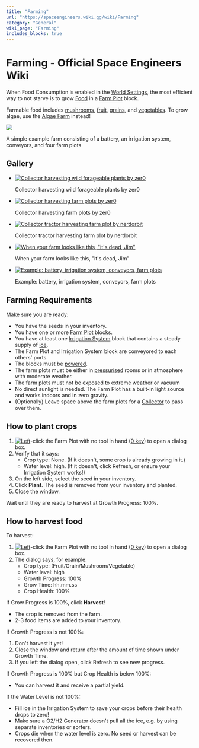 ```yaml
---
title: "Farming"
url: "https://spaceengineers.wiki.gg/wiki/Farming"
category: "General"
wiki_page: "Farming"
includes_blocks: true
---
```


# Farming - Official Space Engineers Wiki

When Food Consumption is enabled in the [World Settings](https://spaceengineers.wiki.gg/wiki/World_Settings "World Settings"), the most efficient way to not starve is to grow [Food](https://spaceengineers.wiki.gg/wiki/Food "Food") in a [Farm Plot](https://spaceengineers.wiki.gg/wiki/Farm_Plot "Farm Plot") block.

Farmable food includes [mushrooms](https://spaceengineers.wiki.gg/wiki/Mushroom "Mushroom"), [fruit](https://spaceengineers.wiki.gg/wiki/Fruit "Fruit"), [grains](https://spaceengineers.wiki.gg/wiki/Grains "Grains"), and [vegetables](https://spaceengineers.wiki.gg/wiki/Vegetable "Vegetable"). To grow algae, use the [Algae Farm](https://spaceengineers.wiki.gg/wiki/Algae_Farm "Algae Farm") instead!

[![](https://spaceengineers.wiki.gg/images/Irrigation_system_and_farm_plots_example.png?1f9756)](https://spaceengineers.wiki.gg/wiki/File:Irrigation_system_and_farm_plots_example.png)

A simple example farm consisting of a battery, an irrigation system, conveyors, and four farm plots

## Gallery

*   [![Collector harvesting wild forageable plants by zer0](https://spaceengineers.wiki.gg/images/thumb/Collector_and_wild_plant_by_zer0.png/120px-Collector_and_wild_plant_by_zer0.png?7a0f8e)](https://spaceengineers.wiki.gg/wiki/File:Collector_and_wild_plant_by_zer0.png "Collector harvesting wild forageable plants by zer0")
    
    Collector harvesting wild forageable plants by zer0
    
*   [![Collector harvesting farm plots by zer0](https://spaceengineers.wiki.gg/images/thumb/Collector_and_farm_plot_by_zer0.png/120px-Collector_and_farm_plot_by_zer0.png?894b4a)](https://spaceengineers.wiki.gg/wiki/File:Collector_and_farm_plot_by_zer0.png "Collector harvesting farm plots by zer0")
    
    Collector harvesting farm plots by zer0
    
*   [![Collector tractor harvesting farm plot by nerdorbit](https://spaceengineers.wiki.gg/images/thumb/Collector_and_farm_plot_by_nerdorbit.png/120px-Collector_and_farm_plot_by_nerdorbit.png?a0fae0)](https://spaceengineers.wiki.gg/wiki/File:Collector_and_farm_plot_by_nerdorbit.png "Collector tractor harvesting farm plot by nerdorbit")
    
    Collector tractor harvesting farm plot by nerdorbit
    
*   [![When your farm looks like this, "it's dead, Jim"](https://spaceengineers.wiki.gg/images/thumb/I_have_bad_news_for_your_farm.png/120px-I_have_bad_news_for_your_farm.png?bcf589)](https://spaceengineers.wiki.gg/wiki/File:I_have_bad_news_for_your_farm.png "When your farm looks like this, \"it's dead, Jim\"")
    
    When your farm looks like this, "it's dead, Jim"
    
*   [![Example: battery, irrigation system, conveyors, farm plots](https://spaceengineers.wiki.gg/images/thumb/Irrigation_system_and_farm_plots_example.png/120px-Irrigation_system_and_farm_plots_example.png?1f9756)](https://spaceengineers.wiki.gg/wiki/File:Irrigation_system_and_farm_plots_example.png "Example: battery, irrigation system, conveyors, farm plots")
    
    Example: battery, irrigation system, conveyors, farm plots
    

## Farming Requirements

Make sure you are ready:

*   You have the seeds in your inventory.
*   You have one or more [Farm Plot](https://spaceengineers.wiki.gg/wiki/Farm_Plot "Farm Plot") blocks.
*   You have at least one [Irrigation System](https://spaceengineers.wiki.gg/wiki/Irrigation_System "Irrigation System") block that contains a steady supply of [ice](https://spaceengineers.wiki.gg/wiki/Ice "Ice").
*   The Farm Plot and Irrigation System block are conveyored to each others' ports.
*   The blocks must be [powered](https://spaceengineers.wiki.gg/wiki/Power "Power").
*   The farm plots must be either in [pressurised](https://spaceengineers.wiki.gg/wiki/Airtightness "Airtightness") rooms or in atmosphere with moderate weather.
*   The farm plots must not be exposed to extreme weather or vacuum
*   No direct sunlight is needed. The Farm Plot has a built-in light source and works indoors and in zero gravity.
*   (Optionally) Leave space above the farm plots for a [Collector](https://spaceengineers.wiki.gg/wiki/Collector "Collector") to pass over them.

## How to plant crops

1.  [![Left](https://commons.wiki.gg/images/thumb/Keyboard_White_Mouse_Left.png/20px-Keyboard_White_Mouse_Left.png?c1a406)](https://spaceengineers.wiki.gg/wiki/File:Keyboard_White_Mouse_Left.png "Left")\-click the Farm Plot with no tool in hand ([0 key](https://spaceengineers.wiki.gg/wiki/Key_Bindings "Key Bindings")) to open a dialog box.
2.  Verify that it says:
    *   Crop type: None. (If it doesn't, some crop is already growing in it.)
    *   Water level: high. (If it doesn't, click Refresh, or ensure your Irrigation System works!)
3.  On the left side, select the seed in your inventory.
4.  Click **Plant**. The seed is removed from your inventory and planted.
5.  Close the window.

Wait until they are ready to harvest at Growth Progress: 100%.

## How to harvest food

To harvest:

1.  [![Left](https://commons.wiki.gg/images/thumb/Keyboard_White_Mouse_Left.png/20px-Keyboard_White_Mouse_Left.png?c1a406)](https://spaceengineers.wiki.gg/wiki/File:Keyboard_White_Mouse_Left.png "Left")\-click the Farm Plot with no tool in hand ([0 key](https://spaceengineers.wiki.gg/wiki/Key_Bindings "Key Bindings")) to open a dialog box.
2.  The dialog says, for example:
    *   Crop type: (Fruit/Grain/Mushroom/Vegetable)
    *   Water level: high
    *   Growth Progress: 100%
    *   Grow Time: hh.mm.ss
    *   Crop Health: 100%

If Grow Progress is 100%, click **Harvest**!

*   The crop is removed from the farm.
*   2-3 food items are added to your inventory.

If Growth Progress is not 100%:

1.  Don't harvest it yet!
2.  Close the window and return after the amount of time shown under Growth Time.
3.  If you left the dialog open, click Refresh to see new progress.

If Growth Progress is 100% but Crop Health is below 100%:

*   You can harvest it and receive a partial yield.

If the Water Level is not 100%:

*   Fill ice in the Irrigation System to save your crops before their health drops to zero!
*   Make sure a O2/H2 Generator doesn't pull all the ice, e.g. by using separate inventories or sorters.
*   Crops die when the water level is zero. No seed or harvest can be recovered then.
